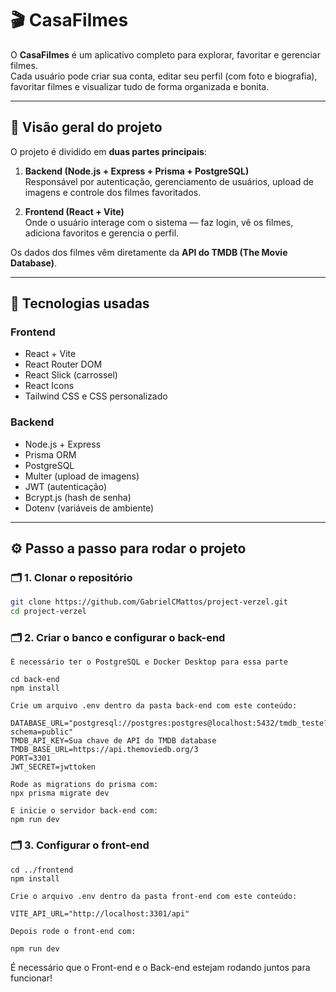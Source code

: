 # 🎬 CasaFilmes

O **CasaFilmes** é um aplicativo completo para explorar, favoritar e gerenciar filmes.  
Cada usuário pode criar sua conta, editar seu perfil (com foto e biografia), favoritar filmes e visualizar tudo de forma organizada e bonita.

---

## 🧠 Visão geral do projeto

O projeto é dividido em **duas partes principais**:

1. **Backend (Node.js + Express + Prisma + PostgreSQL)**  
   Responsável por autenticação, gerenciamento de usuários, upload de imagens e controle dos filmes favoritados.

2. **Frontend (React + Vite)**  
   Onde o usuário interage com o sistema — faz login, vê os filmes, adiciona favoritos e gerencia o perfil.

Os dados dos filmes vêm diretamente da **API do TMDB (The Movie Database)**.

---

## 🧩 Tecnologias usadas

### **Frontend**
- React + Vite  
- React Router DOM  
- React Slick (carrossel)  
- React Icons  
- Tailwind CSS e CSS personalizado  

### **Backend**
- Node.js + Express  
- Prisma ORM  
- PostgreSQL  
- Multer (upload de imagens)  
- JWT (autenticação)  
- Bcrypt.js (hash de senha)  
- Dotenv (variáveis de ambiente)

---

## ⚙️ Passo a passo para rodar o projeto

### 🗂️ 1. Clonar o repositório

```bash
git clone https://github.com/GabrielCMattos/project-verzel.git
cd project-verzel
```

### 🗂️ 2. Criar o banco e configurar o back-end

```
É necessário ter o PostgreSQL e Docker Desktop para essa parte

cd back-end
npm install

Crie um arquivo .env dentro da pasta back-end com este conteúdo:

DATABASE_URL="postgresql://postgres:postgres@localhost:5432/tmdb_teste?schema=public"
TMDB_API_KEY=Sua chave de API do TMDB database
TMDB_BASE_URL=https://api.themoviedb.org/3
PORT=3301
JWT_SECRET=jwttoken

Rode as migrations do prisma com: 
npx prisma migrate dev

E inicie o servidor back-end com:
npm run dev
```

### 🗂️ 3. Configurar o front-end

```
cd ../frontend
npm install

Crie o arquivo .env dentro da pasta front-end com este conteúdo: 

VITE_API_URL="http://localhost:3301/api"

Depois rode o front-end com:

npm run dev
```

É necessário que o Front-end e o Back-end estejam rodando juntos para funcionar!